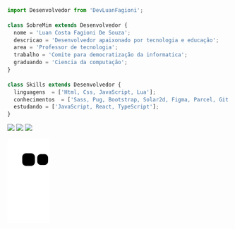 ```js
import Desenvolvedor from 'DevLuanFagioni';

class SobreMim extends Desenvolvedor {
  nome = 'Luan Costa Fagioni De Souza';
  descricao = 'Desenvolvedor apaixonado por tecnologia e educação';
  area = 'Professor de tecnologia';
  trabalho = 'Comite para democratização da informatica';
  graduando = 'Ciencia da computação';
}

class Skills extends Desenvolvedor {
  linguagens  = ['Html, Css, JavaScript, Lua'];
  conhecimentos  = ['Sass, Pug, Bootstrap, Solar2d, Figma, Parcel, Git'];
  estudando = ['JavaScript, React, TypeScript'];
}
```

<p align="left">
  <a target="_blank" href="https://www.linkedin.com/in/luanfagioni/" alt="Linkedin">
  <img src="https://img.shields.io/badge/-Linkedin-0e76a8?style=flat-square&logo=Linkedin&logoColor=white&link=LINK-DO-SEU-LINKEDIN" /></a>

  <a target="_blank" href="https://api.whatsapp.com/send?phone=5548984844660&text=Ol%C3%A1" alt="WhatsApp">
  <img src="https://img.shields.io/badge/-WhatsApp-25d366?style=flat-square&labelColor=25d366&logo=whatsapp&logoColor=white&link=API-DO-SEU-WHATSAPP"/></a>

  <a target="_blank" href="https://www.instagram.com/luan_fagioni/" alt="Instagram">
  <img src="https://img.shields.io/badge/-Instagram-DF0174?style=flat-square&labelColor=DF0174&logo=instagram&logoColor=white&link=LINK-DO-SEU-INSTAGRAM"/></a>
</p>  


![snake gif](https://github.com/DevLuanFagioni/DevLuanFagioni/blob/output/github-contribution-grid-snake.svg)



